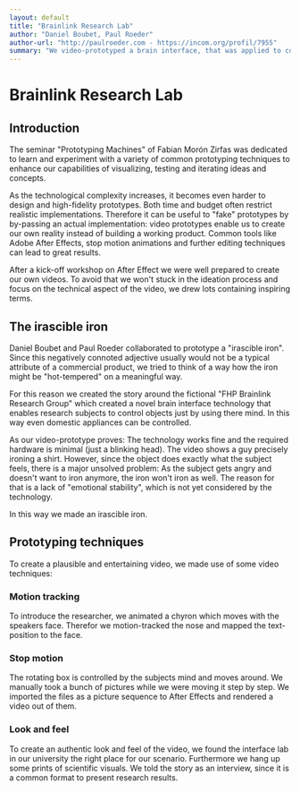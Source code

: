 ```yaml
---
layout: default
title: "Brainlink Research Lab"
author: "Daniel Boubet, Paul Roeder"
author-url: "http://paulroeder.com - https://incom.org/profil/7955"
summary: "We video-prototyped a brain interface, that was applied to control a domestic device."
---
```


# Brainlink Research Lab

## Introduction

The seminar "Prototyping Machines" of Fabian Morón Zirfas was dedicated to learn and experiment with a variety of common prototyping techniques to enhance our capabilities of visualizing, testing and iterating ideas and concepts.

As the technological complexity increases, it becomes even harder to design and high-fidelity prototypes. Both time and budget often restrict realistic implementations. Therefore it can be useful to "fake" prototypes by by-passing an actual implementation: video prototypes enable us to create our own reality instead of building a working product. Common tools like Adobe After Effects, stop motion animations and further editing techniques can lead to great results.

After a kick-off workshop on After Effect we were well prepared to create our own videos. To avoid that we won't stuck in the ideation process and focus on the technical aspect of the video, we drew lots containing inspiring terms.

## The irascible iron

Daniel Boubet and Paul Roeder collaborated to prototype a "irascible iron". Since this negatively connoted adjective usually would not be a typical attribute of a commercial product, we tried to think of a way how the iron might be "hot-tempered" on a meaningful way.

For this reason we created the story around the fictional "FHP Brainlink Research Group" which created a novel brain interface technology that enables research subjects to control objects just by using there mind. In this way even domestic appliances can be controlled.

As our video-prototype proves: The technology works fine and the required hardware is minimal (just a blinking head). The video shows a guy precisely ironing a shirt. However, since the object does exactly what the subject feels, there is a major unsolved problem: As the subject gets angry and doesn't want to iron anymore, the iron won't iron as well. The reason for that is a lack of "emotional stability", which is not yet considered by the technology.

In this way we made an irascible iron.

## Prototyping techniques

To create a plausible and entertaining video, we made use of some video techniques:

### Motion tracking

To introduce the researcher, we animated a chyron which moves with the speakers face. Therefor we motion-tracked the nose and mapped the text-position to the face.

### Stop motion

The rotating box is controlled by the subjects mind and moves around. We manually took a bunch of pictures while we were moving it step by step. We imported the files as a picture sequence to After Effects and rendered a video out of them.

### Look and feel

To create an authentic look and feel of the video, we found the interface lab in our university the right place for our scenario. Furthermore we hang up some prints of scientific visuals. We told the story as an interview, since it is a common format to present research results.
